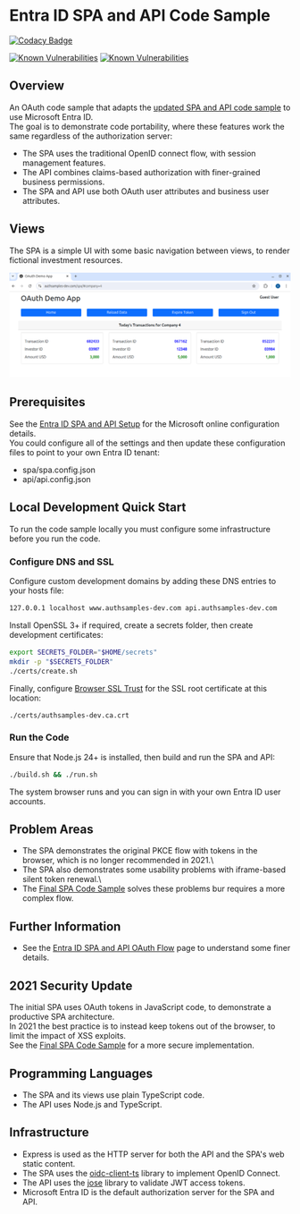 # Entra ID SPA and API Code Sample

[![Codacy Badge](https://api.codacy.com/project/badge/Grade/87203e565f6d4ded9299896cdd741cc1)](https://app.codacy.com/gh/gary-archer/oauth.websample.azure?utm_source=github.com&utm_medium=referral&utm_content=gary-archer/oauth.websample.azure&utm_campaign=Badge_Grade)

[![Known Vulnerabilities](https://snyk.io/test/github/gary-archer/oauth.websample.azure/badge.svg?targetFile=spa/package.json)](https://snyk.io/test/github/gary-archer/oauth.websample.azure?targetFile=spa/package.json)
[![Known Vulnerabilities](https://snyk.io/test/github/gary-archer/oauth.websample.azure/badge.svg?targetFile=api/package.json)](https://snyk.io/test/github/gary-archer/oauth.websample.azure?targetFile=api/package.json)

## Overview

An OAuth code sample that adapts the [updated SPA and API code sample](https://github.com/gary-archer/oauth.websample2) to use Microsoft Entra ID.\
The goal is to demonstrate code portability, where these features work the same regardless of the authorization server:

- The SPA uses the traditional OpenID connect flow, with session management features.
- The API combines claims-based authorization with finer-grained business permissions.
- The SPA and API use both OAuth user attributes and business user attributes.

## Views

The SPA is a simple UI with some basic navigation between views, to render fictional investment resources.

![SPA Views](./images/views.png)

## Prerequisites

See the [Entra ID SPA and API Setup](https://github.com/gary-archer/oauth.blog/tree/master/public/posts/azure-active-directory-setup.mdx) for the Microsoft online configuration details.\
You could configure all of the settings and then update these configuration files to point to your own Entra ID tenant:

- spa/spa.config.json
- api/api.config.json

## Local Development Quick Start

To run the code sample locally you must configure some infrastructure before you run the code.

### Configure DNS and SSL

Configure custom development domains by adding these DNS entries to your hosts file:

```bash
127.0.0.1 localhost www.authsamples-dev.com api.authsamples-dev.com
```

Install OpenSSL 3+ if required, create a secrets folder, then create development certificates:

```bash
export SECRETS_FOLDER="$HOME/secrets"
mkdir -p "$SECRETS_FOLDER"
./certs/create.sh
```

Finally, configure [Browser SSL Trust](https://github.com/gary-archer/oauth.blog/tree/master/public/posts/developer-ssl-setup.mdx#trust-a-root-certificate-in-browsers) for the SSL root certificate at this location:

```text
./certs/authsamples-dev.ca.crt
```

### Run the Code

Ensure that Node.js 24+ is installed, then build and run the SPA and API:

```bash
./build.sh && ./run.sh
```

The system browser runs and you can sign in with your own Entra ID user accounts.

## Problem Areas

- The SPA demonstrates the original PKCE flow with tokens in the browser, which is no longer recommended in 2021.\
- The SPA also demonstrates some usability problems with iframe-based silent token renewal.\
- The [Final SPA Code Sample](https://github.com/gary-archer/oauth.websample.final) solves these problems bur requires a more complex flow.

## Further Information

* See the [Entra ID SPA and API OAuth Flow](https://github.com/gary-archer/oauth.blog/tree/master/public/posts/azure-ad-troubleshooting.mdx) page to understand some finer details.

## 2021 Security Update

The initial SPA uses OAuth tokens in JavaScript code, to demonstrate a productive SPA architecture.\
In 2021 the best practice is to instead keep tokens out of the browser, to limit the impact of XSS exploits.\
See the [Final SPA Code Sample](https://github.com/gary-archer/oauth.websample.final) for a more secure implementation.

## Programming Languages

* The SPA and its views use plain TypeScript code.
* The API uses Node.js and TypeScript.

## Infrastructure

* Express is used as the HTTP server for both the API and the SPA's web static content.
* The SPA uses the [oidc-client-ts](https://github.com/authts/oidc-client-ts) library to implement OpenID Connect.
* The API uses the [jose](https://github.com/panva/jose) library to validate JWT access tokens.
* Microsoft Entra ID is the default authorization server for the SPA and API.
